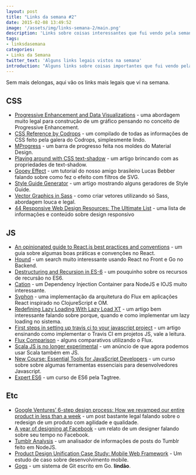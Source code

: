 ```yaml
---
layout: post
title: "Links da semana #2"
date: 2015-02-08 13:49:52
image: '/assets/img/links-semana-2/main.png'
description: 'Links sobre coisas interessantes que fui vendo pela semana.'
tags:
- linksdasemana
categories:
- Links da Semana
twitter_text: 'Alguns links legais vistos na semana'
introduction: "Alguns links sobre coisas importantes que fui vendo pela semana e acho que todos deveriam ler."
---
```


Sem mais delongas, aqui vão os links mais legais que vi na semana.

## CSS

* [Progressive Enhancement and Data Visualizations](http://css-tricks.com/progressive-enhancement-data-visualizations/) - uma abordagem muito legal para construção de um gráfico pensando no conceito de Progressive Enhancement.
* [CSS Reference by Codrops](http://tympanus.net/codrops/2015/02/03/introducing-codrops-css-reference/) - um compilado de todas as informações de CSS feito pela galera do Codrops, simplesmente lindo.
* [MProgress](http://lightningtgc.github.io/MProgress.js/) - um barra de progresso feita nos moldes do Material Design.
* [Playing around with CSS text-shadow](http://ashleynolan.co.uk/blog/playing-around-with-css-text-shadow) - um artigo brincando com as propriedades de text-shadow.
* [Gooey Effect](http://css-tricks.com/gooey-effect/) - um tutorial do nosso amigo brasileiro Lucas Bebber falando sobre como fez o efeito com filtros de SVG.
* [Style Guide Generator](http://alistapart.com/blog/post/style-guide-generator-roundup) - um artigo mostrando alguns geradores de Style Guide.
* [Vector Graphics in Sass](http://www.sitepoint.com/vector-graphics-sass/) - como criar vetores utilizando só Sass, abordagem louca e legal.
* [44 Responsive Web Design Resources: The Ultimate List](http://www.usertesting.com/blog/2015/02/03/responsive-web-design-resources/) - uma lista de informações e conteúdo sobre design responsivo


## JS

* [An opinionated guide to React.js best practices and conventions](http://web-design-weekly.com/2015/01/29/opinionated-guide-react-js-best-practices-conventions/) - um guia sobre algumas boas práticas e convenções no React.
* [Hound](https://github.com/etsy/Hound) - um search muito interessante usando React no Front e Go no Backend.
* [Destructuring and Recursion in ES-6](http://raganwald.com/2015/02/02/destructuring.html) - um pouquinho sobre os recursos de recursão no ES6.
* [Cation](https://github.com/sergiolepore/Cation) - um Dependency Injection Container para NodeJS e IOJS muito interessante.
* [Syphon](https://github.com/scttnlsn/syphon) - uma implementação da arquitetura do Flux em aplicações React inspirado no ClojureScript e OM.
* [Redefining Lazy Loading With Lazy Load XT](http://www.smashingmagazine.com/2015/02/03/redefining-lazy-loading-with-lazy-load-xt/) - um artigo bem interessante falando sobre porque, quando e como implementar um lazy loading no sistema.
* [First steps in setting up travis ci to your javascript project](http://orizens.com/wp/topics/first-steps-in-setting-up-travis-ci-to-your-javascript-project/) - um artigo ensinando como implementar o Travis CI em projetos JS, vale a leitura.
* [Flux Comparison](https://github.com/voronianski/flux-comparison) - alguns comparativos utilizando o Flux.
* [Scala JS is no longer experimental](http://scala-lang.org/news/2015/02/05/scala-js-no-longer-experimental.html) - um anúncio de que agora podemos usar Scala também em JS.
* [New Course: Essential Tools for JavaScript Developers](http://code.tutsplus.com/articles/new-course-essential-tools-for-javascript-developers--cms-23273) - um curso sobre sobre algumas ferramentas essenciais para desenvolvedores Javascript.
* [Expert ES6](http://tagtree.io/courses/expert-es6/do) - um curso de ES6 pela Tagtree.


## Etc

* [Google Ventures’ 6-step design process: How we revamped our entire product in less than a week](http://thenextweb.com/dd/2014/09/04/google-ventures-design-process/) - um post bastante legal falando sobre o redesign de um produto com agilidade e qualidade.
* [A year of designing at Facebook](https://medium.com/@gem_ray/a-year-of-designing-at-facebook-74ba9c292888) - um relato de um designer falando sobre seu tempo no Facebook.
* [Tumblr Analysis](https://github.com/FGRibreau/tumblr-analysis) - um analisador de informações de posts do Tumblr feito em NodeJS.
* [Product Design Unification Case Study: Mobile Web Framework](http://www.smashingmagazine.com/2015/02/04/product-design-unification-case-study-mobile-web-framework/) - Um estudo de caso sobre desenvolvimento mobile.
* [Gogs](http://gogs.io/) - um sistema de Git escrito em Go. **lindão**.
